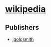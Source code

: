 # [wikipedia](https://pypi.org/project/wikipedia)



## Publishers
- [jgoldsmith](https://pypi.org/user/jgoldsmith)

